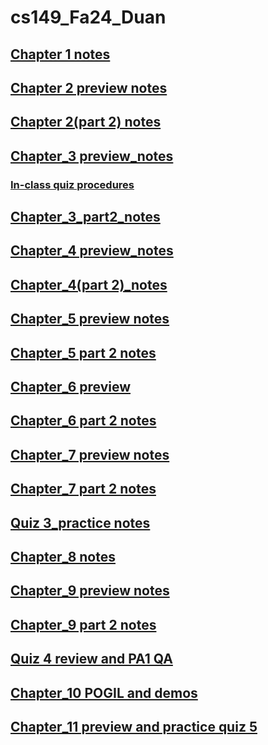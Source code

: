 # cs149_Fa24_Duan

## [Chapter 1 notes](chapter_1_notes.md)
## [Chapter 2 preview notes](chapter_2_notes.md)
## [Chapter 2(part 2) notes](chapter_2_p2_notes.md)
## [Chapter_3 preview_notes](Chapter_3_notes.md)
### [In-class quiz procedures](In_class_Quiz_Procedures.md)
## [Chapter_3_part2_notes](Chapter_3_p2_notes.md)
## [Chapter_4 preview_notes](chapter_4_notes.md)
## [Chapter_4(part 2)_notes](chapter_4_p2_notes.md)
## [Chapter_5 preview notes](chapter_5_notes.md)
## [Chapter_5 part 2 notes](chapter_5_p2_notes.md)
## [Chapter_6 preview](chapter_6_notes.md)
## [Chapter_6 part 2 notes](chapter_6_p2_notes.md)
## [Chapter_7 preview notes](chapter_7_preview.md)
## [Chapter_7 part 2 notes](chapter_7_p2_notes.md)
## [Quiz 3_practice notes](Quiz3_practice_notes.md)
## [Chapter_8 notes](chapter_8_notes.md)
## [Chapter_9 preview notes](chapter_9_preview.md)
## [Chapter_9 part 2 notes](chapter_9_p2_notes.md)
## [Quiz 4 review and PA1 QA](quiz4_review_pa1_QA.md)
## [Chapter_10 POGIL and demos](Chapter_10_POGIL.md)
## [Chapter_11 preview and practice quiz 5](chapter_11_preview.md)
